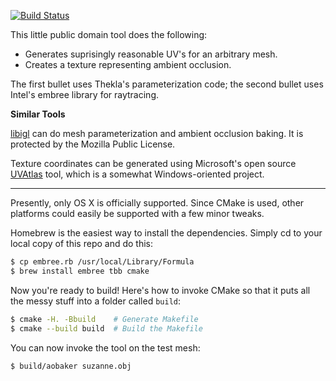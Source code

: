 [![Build Status](https://travis-ci.org/prideout/aobaker.svg?branch=master)](https://travis-ci.org/prideout/aobaker)

This little public domain tool does the following:

- Generates suprisingly reasonable UV's for an arbitrary mesh.
- Creates a texture representing ambient occlusion.

The first bullet uses Thekla's parameterization code; the second bullet uses Intel's embree library for raytracing.

**Similar Tools**

[libigl](http://libigl.github.io/libigl) can do mesh parameterization and ambient occlusion baking.  It is protected by the Mozilla Public License.

Texture coordinates can be generated using Microsoft's open source [UVAtlas](https://github.com/Microsoft/UVAtlas) tool, which is a somewhat Windows-oriented project.

---

Presently, only OS X is officially supported.  Since CMake is used, other platforms could easily be supported with a few minor tweaks.

Homebrew is the easiest way to install the dependencies.  Simply cd to your local copy of this repo and do this:

```bash
$ cp embree.rb /usr/local/Library/Formula
$ brew install embree tbb cmake
```

Now you're ready to build!  Here's how to invoke CMake so that it puts all the messy stuff into a folder called `build`:
```bash
$ cmake -H. -Bbuild    # Generate Makefile
$ cmake --build build  # Build the Makefile
```

You can now invoke the tool on the test mesh:
```bash
$ build/aobaker suzanne.obj
```